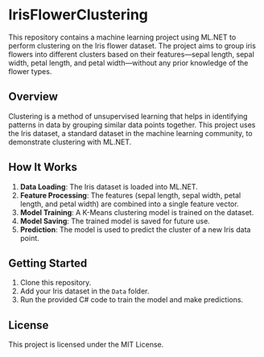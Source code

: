 # IrisFlowerClustering

This repository contains a machine learning project using ML.NET to perform clustering on the Iris flower dataset. The project aims to group iris flowers into different clusters based on their features—sepal length, sepal width, petal length, and petal width—without any prior knowledge of the flower types.

## Overview

Clustering is a method of unsupervised learning that helps in identifying patterns in data by grouping similar data points together. This project uses the Iris dataset, a standard dataset in the machine learning community, to demonstrate clustering with ML.NET.

## How It Works

1. **Data Loading**: The Iris dataset is loaded into ML.NET.
2. **Feature Processing**: The features (sepal length, sepal width, petal length, and petal width) are combined into a single feature vector.
3. **Model Training**: A K-Means clustering model is trained on the dataset.
4. **Model Saving**: The trained model is saved for future use.
5. **Prediction**: The model is used to predict the cluster of a new Iris data point.

## Getting Started

1. Clone this repository.
2. Add your Iris dataset in the `Data` folder.
3. Run the provided C# code to train the model and make predictions.

## License

This project is licensed under the MIT License.
